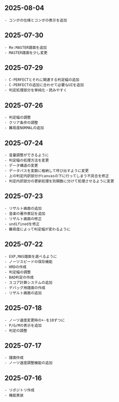 
## 2025-08-04
    - コンボの仕様とコンボの表示を追加
## 2025-07-30
    - Re:MASTER譜面を追加
    - MASTER譜面を少し変更
## 2025-07-29
    - C-PERFECTとそれに関連する判定幅の追加
    - C-PERFECTの追加に合わせて必要なUIを追加
    - 判定処理部分を単純化・読みやすく
## 2025-07-26
    - 判定幅の調整
    - クリア条件の調整
    - 難易度NORMALの追加
## 2025-07-24
    - 音量調整ができるように
    - 判定幅の処理方法を変更
    - データ構造の変更
    - データパスを変数に格納して呼び出すように変更
    - 上の判定内訳部分がcanvasの下に行ってしまう不具合を修正
    - 判定内訳部分の更新処理を別関数に分けて処理させるように変更
## 2025-07-23
    - リザルト画面の追加
    - 音楽の著作表記を追加
    - リザルト画面の修正
    - undifinedを修正
    - 難易度によって判定幅が変わるように
## 2025-07-22
    - EXP,MAS譜面を選べるように
    - ノーツスピードの保存機能
    - HRDの作成
    - 判定幅の調整
    - BAD判定の作成
    - スコア計算システムの追加
    - デバッグ用譜面の作成
    - リザルト画面の追加
## 2025-07-18
    - ノーツ速度変更時の+-を10ずつに
    - P/G/Mの表示を追加
    - 判定の調整
## 2025-07-17
    - 譜面作成
    - ノーツ速度調整機能の追加
## 2025-07-16
    - リポジトリ作成
    - 機能実装